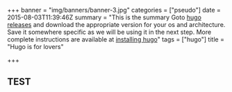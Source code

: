 +++
banner = "img/banners/banner-3.jpg"
categories = ["pseudo"]
date = 2015-08-03T11:39:46Z
summary = "This is the summary Goto [hugo releases](https://github.com/spf13/hugo/releases) and download the appropriate version for your os and architecture. Save it somewhere specific as we will be using it in the next step. More complete instructions are available at [installing hugo](/overview/installing/)"
tags = ["hugo"]
title = "Hugo is for lovers"

+++
## TEST